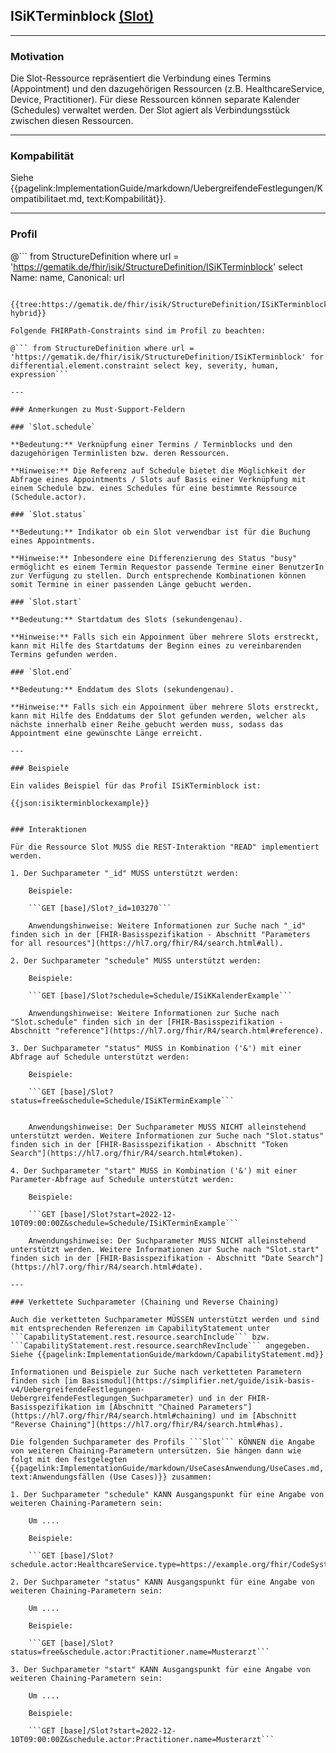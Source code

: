 ## ISiKTerminblock [(Slot)](https://hl7.org/fhir/R4/slot.html)

---

### Motivation

Die Slot-Ressource repräsentiert die Verbindung eines Termins (Appointment) und den dazugehörigen Ressourcen (z.B. HealthcareService, Device, Practitioner). Für diese Ressourcen können separate Kalender (Schedules) verwaltet werden. Der Slot agiert als Verbindungsstück zwischen diesen Ressourcen.

---

### Kompabilität

Siehe {{pagelink:ImplementationGuide/markdown/UebergreifendeFestlegungen/Kompatibilitaet.md, text:Kompabilität}}.

---

### Profil

@```
from StructureDefinition where url = 'https://gematik.de/fhir/isik/StructureDefinition/ISiKTerminblock' select Name: name, Canonical: url
```

{{tree:https://gematik.de/fhir/isik/StructureDefinition/ISiKTerminblock, hybrid}}

Folgende FHIRPath-Constraints sind im Profil zu beachten:

@``` from StructureDefinition where url = 'https://gematik.de/fhir/isik/StructureDefinition/ISiKTerminblock' for differential.element.constraint select key, severity, human, expression```

---

### Anmerkungen zu Must-Support-Feldern

### `Slot.schedule`

**Bedeutung:** Verknüpfung einer Termins / Terminblocks und den dazugehörigen Terminlisten bzw. deren Ressourcen.

**Hinweise:** Die Referenz auf Schedule bietet die Möglichkeit der Abfrage eines Appointments / Slots auf Basis einer Verknüpfung mit einem Schedule bzw. eines Schedules für eine bestimmte Ressource (Schedule.actor).

### `Slot.status`

**Bedeutung:** Indikator ob ein Slot verwendbar ist für die Buchung eines Appointments.

**Hinweise:** Inbesondere eine Differenzierung des Status "busy" ermöglicht es einem Termin Requestor passende Termine einer BenutzerIn zur Verfügung zu stellen. Durch entsprechende Kombinationen können somit Termine in einer passenden Länge gebucht werden.

### `Slot.start`

**Bedeutung:** Startdatum des Slots (sekundengenau).

**Hinweise:** Falls sich ein Appoinment über mehrere Slots erstreckt, kann mit Hilfe des Startdatums der Beginn eines zu vereinbarenden Termins gefunden werden.

### `Slot.end`

**Bedeutung:** Enddatum des Slots (sekundengenau).

**Hinweise:** Falls sich ein Appoinment über mehrere Slots erstreckt, kann mit Hilfe des Enddatums der Slot gefunden werden, welcher als nächste innerhalb einer Reihe gebucht werden muss, sodass das Appointment eine gewünschte Länge erreicht.

---

### Beispiele

Ein valides Beispiel für das Profil ISiKTerminblock ist:

{{json:isikterminblockexample}}


### Interaktionen

Für die Ressource Slot MUSS die REST-Interaktion "READ" implementiert werden.

1. Der Suchparameter "_id" MUSS unterstützt werden:

    Beispiele:

    ```GET [base]/Slot?_id=103270```

    Anwendungshinweise: Weitere Informationen zur Suche nach "_id" finden sich in der [FHIR-Basisspezifikation - Abschnitt "Parameters for all resources"](https://hl7.org/fhir/R4/search.html#all).

2. Der Suchparameter "schedule" MUSS unterstützt werden:

    Beispiele:

    ```GET [base]/Slot?schedule=Schedule/ISiKKalenderExample```

    Anwendungshinweise: Weitere Informationen zur Suche nach "Slot.schedule" finden sich in der [FHIR-Basisspezifikation - Abschnitt "reference"](https://hl7.org/fhir/R4/search.html#reference).

3. Der Suchparameter "status" MUSS in Kombination ('&') mit einer Abfrage auf Schedule unterstützt werden:

    Beispiele:

    ```GET [base]/Slot?status=free&schedule=Schedule/ISiKTerminExample```


    Anwendungshinweise: Der Suchparameter MUSS NICHT alleinstehend unterstützt werden. Weitere Informationen zur Suche nach "Slot.status" finden sich in der [FHIR-Basisspezifikation - Abschnitt "Token Search"](https://hl7.org/fhir/R4/search.html#token).

4. Der Suchparameter "start" MUSS in Kombination ('&') mit einer Parameter-Abfrage auf Schedule unterstützt werden:

    Beispiele:

    ```GET [base]/Slot?start=2022-12-10T09:00:00Z&schedule=Schedule/ISiKTerminExample```

    Anwendungshinweise: Der Suchparameter MUSS NICHT alleinstehend unterstützt werden. Weitere Informationen zur Suche nach "Slot.start" finden sich in der [FHIR-Basisspezifikation - Abschnitt "Date Search"](https://hl7.org/fhir/R4/search.html#date).

---

### Verkettete Suchparameter (Chaining und Reverse Chaining)

Auch die verketteten Suchparameter MÜSSEN unterstützt werden und sind mit entsprechenden Referenzen im CapabilityStatement unter ```CapabilityStatement.rest.resource.searchInclude``` bzw. ```CapabilityStatement.rest.resource.searchRevInclude``` angegeben. Siehe {{pagelink:ImplementationGuide/markdown/CapabilityStatement.md}}

Informationen und Beispiele zur Suche nach verketteten Parametern finden sich [im Basismodul](https://simplifier.net/guide/isik-basis-v4/UebergreifendeFestlegungen-UebergreifendeFestlegungen_Suchparameter) und in der FHIR-Basisspezifikation im [Abschnitt "Chained Parameters"](https://hl7.org/fhir/R4/search.html#chaining) und im [Abschnitt "Reverse Chaining"](https://hl7.org/fhir/R4/search.html#has).

Die folgenden Suchparameter des Profils ```Slot``` KÖNNEN die Angabe von weiteren Chaining-Parametern untersützen. Sie hängen dann wie folgt mit den festgelegten {{pagelink:ImplementationGuide/markdown/UseCasesAnwendung/UseCases.md, text:Anwendungsfällen (Use Cases)}} zusammen:

1. Der Suchparameter "schedule" KANN Ausgangspunkt für eine Angabe von weiteren Chaining-Parametern sein:

    Um ....

    Beispiele:

    ```GET [base]/Slot?schedule.actor:HealthcareService.type=https://example.org/fhir/CodeSystem/Behandlungsleistung|CT```

2. Der Suchparameter "status" KANN Ausgangspunkt für eine Angabe von weiteren Chaining-Parametern sein:
    
    Um ....
    
    Beispiele:

    ```GET [base]/Slot?status=free&schedule.actor:Practitioner.name=Musterarzt```

3. Der Suchparameter "start" KANN Ausgangspunkt für eine Angabe von weiteren Chaining-Parametern sein:

    Um ....
    
    Beispiele:

    ```GET [base]/Slot?start=2022-12-10T09:00:00Z&schedule.actor:Practitioner.name=Musterarzt```
